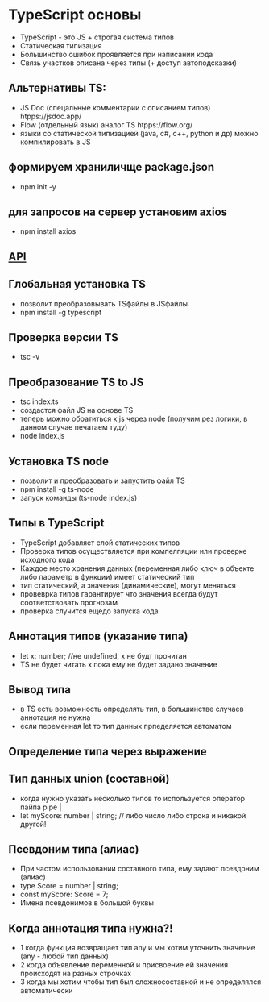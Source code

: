 # TypeScript основы
- TypeScript - это JS + строгая система типов
- Статическая типизация 
- Большинство ошибок проявляется при написании кода
- Связь участков описана через типы (+ доступ автоподсказки)

## Альтернативы TS:
- JS Doc (спецальные комментарии с описанием типов) htpps://jsdoc.app/
- Flow (отдельный язык) аналог TS htpps://flow.org/
- языки со статической типизацией (java, c#, c++, python и др) можно компилировать в JS

## формируем храниличще package.json
- npm init -y

## для запросов на сервер установим axios
- npm install axios

## [API](https://jsonplaceholder.typicode.com/todos/1)

## Глобальная установка TS
- позволит преобразовывать TSфайлы в JSфайлы
- npm install -g typescript

## Проверка версии TS
- tsc -v

## Преобразование TS to JS
- tsc index.ts
- создастся файл JS на основе TS
- теперь можно обратиться к js через node (получим рез логики, в данном случае печатаем туду)
- node index.js

## Установка TS node
- позволит и преобразовать и запустить файл TS
- npm install -g ts-node
- запуск команды (ts-node index.js)

## Типы в TypeScript
- TypeScript добавляет слой статических типов
- Проверка типов осуществляется при компелпяции или проверке исходного кода
- Каждое место хранения данных (переменная либо ключ в объекте либо параметр в функции) имеет статический тип
- тип статический, а значения (динамические), могут меняться
- провеврка типов гарантирует что значения всегда будут соответствовать прогнозам
- проверка случится ещедо запуска кода

## Аннотация типов (указание типа)
- let x: number; //не undefined, х не будт прочитан
- TS не будет читать х пока ему не будет задано значение

## Вывод типа
- в TS есть возможность определять тип, в большинстве случаев аннотация не нужна
- если переменная let то тип данных прпеделяется автоматом

## Определение типа через выражение
## Тип данных union (составной)
- когда нужно указать несколько типов то используется оператор пайпа pipe |
- let myScore: number | string; // либо число либо строка и никакой другой!

## Псевдоним типа (алиас)
- При частом использовании составного типа, ему задают псевдоним (алиас)
- type Score = number | string;
- const myScore: Score = 7;
- Имена псевдонимов в большой буквы

## Когда аннотация типа нужна?!
- 1 когда функция возвращает тип any и мы хотим уточнить значение (any - любой тип данных)
- 2 когда объявление переменной и присвоение ей значения происходят на разных строчках
- 3 когда мы хотим чтобы тип был сложносоставной и не определялся автоматически
